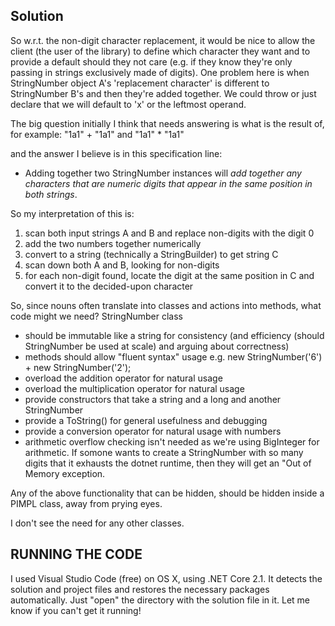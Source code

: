 
## Solution
So w.r.t. the non-digit character replacement, it would be nice to allow the client (the user of the library) to define which character they want and to provide a default should they not care (e.g. if they know they're only passing in strings exclusively made of digits). One problem here is when StringNumber object A's 'replacement character' is different to StringNumber B's and then they're added together. We could throw or just declare that we will default to 'x' or the leftmost operand.

The big question initially I think that needs answering is what is the result of, for example:
        "1a1" + "1a1" and "1a1" * "1a1" 

and the answer I believe is in this specification line:
 - Adding together two StringNumber instances will *add together any characters that are numeric digits that appear in the same position in both strings*. 

So my interpretation of this is:
1. scan both input strings A and B and replace non-digits with the digit 0
1. add the two numbers together numerically 
1. convert to a string (technically a StringBuilder) to get string C
1. scan down both A and B, looking for non-digits
1. for each non-digit found, locate the digit at the same position in C and convert it to the decided-upon character

So, since nouns often translate into classes and actions into methods, what code might we need?
StringNumber class
- should be immutable like a string for consistency (and efficiency (should StringNumber be used at scale) and arguing about correctness)
- methods should allow "fluent syntax" usage e.g. new StringNumber('6') + new StringNumber('2');
- overload the addition operator for natural usage
- overload the multiplication operator for natural usage
- provide constructors that take a string and a long and another StringNumber
- provide a ToString() for general usefulness and debugging
- provide a conversion operator for natural usage with numbers
- arithmetic overflow checking isn't needed as we're using BigInteger for arithmetic. If somone wants to create a StringNumber with so many digits that it exhausts the dotnet runtime, then they will get an "Out of Memory exception.

Any of the above functionality that can be hidden, should be hidden inside a PIMPL class, away from prying eyes.

I don't see the need for any other classes.

## RUNNING THE CODE
I used Visual Studio Code (free) on OS X, using .NET Core 2.1. It detects the solution and project files and restores the necessary packages automatically. Just "open" the directory with the solution file in it. 
Let me know if you can't get it running!